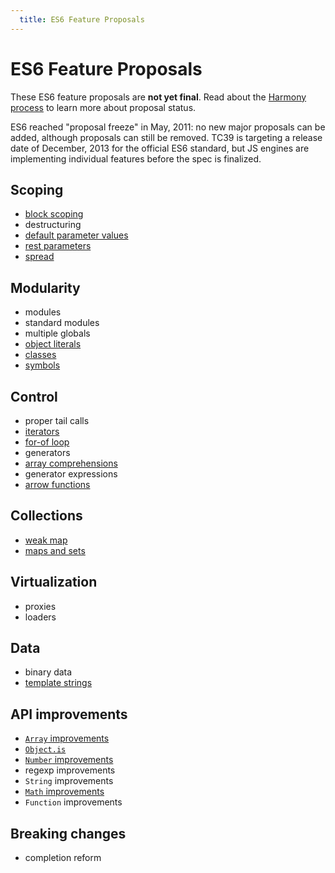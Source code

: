 ```yaml
---
  title: ES6 Feature Proposals
---
```


# ES6 Feature Proposals

These ES6 feature proposals are **not yet final**. Read about the [Harmony process](/about/harmony) to learn more about proposal status.

ES6 reached "proposal freeze" in May, 2011: no new major proposals can be added, although proposals can still be removed. TC39 is targeting a release date of December, 2013 for the official ES6 standard, but JS engines are implementing individual features before the spec is finalized.

## Scoping

  * [block scoping](block-scoping)
  * destructuring
  * [default parameter values](default-parameter-values)
  * [rest parameters](rest-parameters)
  * [spread](spread)

## Modularity

  * modules
  * standard modules
  * multiple globals
  * [object literals](object-literal-enhancements)
  * [classes](classes)
  * [symbols](symbols)

## Control

  * proper tail calls
  * [iterators](iterators)
  * [for-of loop](for-of)
  * generators
  * [array comprehensions](array-comprehensions)
  * generator expressions
  * [arrow functions](arrow-functions)

## Collections

  * [weak map](weak-maps)
  * [maps and sets](map-set)

## Virtualization

  * proxies
  * loaders

## Data

  * binary data
  * [template strings](template-strings)

## API improvements

  * [`Array` improvements](array-improvements)
  * [`Object.is`](egal)
  * [`Number` improvements](number)
  * regexp improvements
  * `String` improvements
  * [`Math` improvements](math)
  * `Function` improvements

## Breaking changes

  * completion reform
